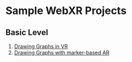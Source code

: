 # Sample WebXR Projects  

## Basic Level

1. [Drawing Graphs in VR](./basics/graphs/bars.html)  
2. [Drawing Graphs with marker-based AR](./basics/graphs/bars-augm.html)  